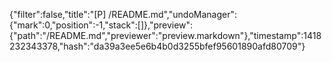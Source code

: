 {"filter":false,"title":"[P] /README.md","undoManager":{"mark":0,"position":-1,"stack":[]},"preview":{"path":"/README.md","previewer":"preview.markdown"},"timestamp":1418232343378,"hash":"da39a3ee5e6b4b0d3255bfef95601890afd80709"}